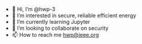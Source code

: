 - 👋 Hi, I’m @hwp-3
- 👀 I’m interested in secure, reliable efficient energy
- 🌱 I’m currently learning Jupyter
- 💞️ I’m looking to collaborate on security
- 📫 How to reach me hwp@ieee.org

<!---
hwp-3/hwp-3 is a ✨ special ✨ repository because its `README.md` (this file) appears on your GitHub profile.
You can click the Preview link to take a look at your changes.
--->
